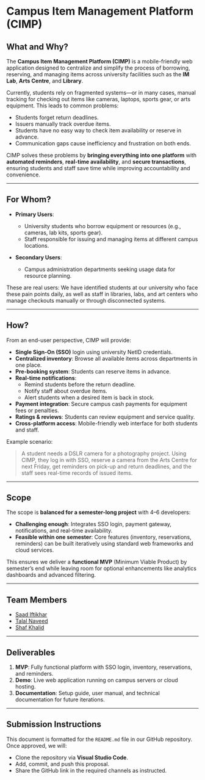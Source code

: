 # Campus Item Management Platform (CIMP)

## What and Why?

The **Campus Item Management Platform (CIMP)** is a mobile-friendly web application designed to centralize and simplify the process of borrowing, reserving, and managing items across university facilities such as the **IM Lab**, **Arts Centre**, and **Library**.  

Currently, students rely on fragmented systems—or in many cases, manual tracking for checking out items like cameras, laptops, sports gear, or arts equipment. This leads to common problems:
- Students forget return deadlines.
- Issuers manually track overdue items.
- Students have no easy way to check item availability or reserve in advance.
- Communication gaps cause inefficiency and frustration on both ends.

CIMP solves these problems by **bringing everything into one platform** with **automated reminders**, **real-time availability**, and **secure transactions**, ensuring students and staff save time while improving accountability and convenience.

---

## For Whom?

- **Primary Users**:  
  - University students who borrow equipment or resources (e.g., cameras, lab kits, sports gear).  
  - Staff responsible for issuing and managing items at different campus locations.  

- **Secondary Users**:  
  - Campus administration departments seeking usage data for resource planning.  

These are real users: We have identified students at our university who face these pain points daily, as well as staff in libraries, labs, and art centers who manage checkouts manually or through disconnected systems.

---

## How?

From an end-user perspective, CIMP will provide:  

- **Single Sign-On (SSO)** login using university NetID credentials.  
- **Centralized inventory**: Browse all available items across departments in one place.  
- **Pre-booking system**: Students can reserve items in advance.  
- **Real-time notifications**:
  - Remind students before the return deadline.  
  - Notify staff about overdue items.  
  - Alert students when a desired item is back in stock.  
- **Payment integration**: Secure campus cash payments for equipment fees or penalties.  
- **Ratings & reviews**: Students can review equipment and service quality.  
- **Cross-platform access**: Mobile-friendly web interface for both students and staff.  

Example scenario:  
> A student needs a DSLR camera for a photography project. Using CIMP, they log in with SSO, reserve a camera from the Arts Centre for next Friday, get reminders on pick-up and return deadlines, and the staff sees real-time records of issued items.

---

## Scope

The scope is **balanced for a semester-long project** with 4–6 developers:  
- **Challenging enough**: Integrates SSO login, payment gateway, notifications, and real-time availability.  
- **Feasible within one semester**: Core features (inventory, reservations, reminders) can be built iteratively using standard web frameworks and cloud services.  

This ensures we deliver a **functional MVP** (Minimum Viable Product) by semester’s end while leaving room for optional enhancements like analytics dashboards and advanced filtering.

---

## Team Members

- [Saad Iftikhar](https://github.com/saad-iftikhar)  
- [Talal Naveed](https://github.com/TalalNaveed)
- [Shaf Khalid](https://github.com/Shaf5) 

---

## Deliverables

1. **MVP**: Fully functional platform with SSO login, inventory, reservations, and reminders.  
2. **Demo**: Live web application running on campus servers or cloud hosting.  
3. **Documentation**: Setup guide, user manual, and technical documentation for future iterations.  

---

## Submission Instructions

This document is formatted for the `README.md` file in our GitHub repository.  
Once approved, we will:  
- Clone the repository via **Visual Studio Code**.  
- Add, commit, and push this proposal.  
- Share the GitHub link in the required channels as instructed.  
